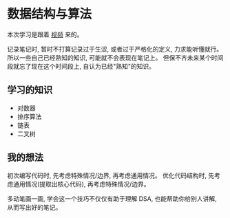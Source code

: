 # 数据结构与算法

本次学习是跟着 [视频](https://www.bilibili.com/video/BV13g41157hK/) 来的。

记录笔记时, 暂时不打算记录过于生涩, 或者过于严格化的定义, 力求能听懂就行。 所以一些自己已经熟知的知识, 可能就不会表现在笔记上。 但保不齐未来某个时间段就忘了现在这个时间段上, 自认为已经"熟知"的知识。

## 学习的知识

- 对数器
- 排序算法
- 链表
- 二叉树

## 我的想法

初次编写代码时, 先考虑特殊情况/边界, 再考虑通用情况。
优化代码结构时, 先考虑通用情况(提取出核心代码), 再考虑特殊情况/边界。

多动笔画一画, 学会这一个技巧不仅仅有助于理解 DSA, 也能帮助你给别人讲解, 从而写出好的笔记。
